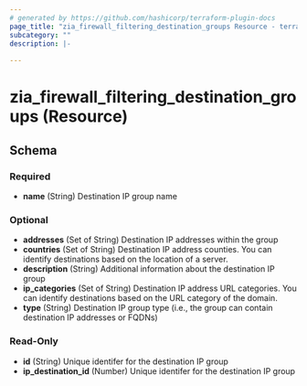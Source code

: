 ```yaml
---
# generated by https://github.com/hashicorp/terraform-plugin-docs
page_title: "zia_firewall_filtering_destination_groups Resource - terraform-provider-zia"
subcategory: ""
description: |-
  
---
```


# zia_firewall_filtering_destination_groups (Resource)





<!-- schema generated by tfplugindocs -->
## Schema

### Required

- **name** (String) Destination IP group name

### Optional

- **addresses** (Set of String) Destination IP addresses within the group
- **countries** (Set of String) Destination IP address counties. You can identify destinations based on the location of a server.
- **description** (String) Additional information about the destination IP group
- **ip_categories** (Set of String) Destination IP address URL categories. You can identify destinations based on the URL category of the domain.
- **type** (String) Destination IP group type (i.e., the group can contain destination IP addresses or FQDNs)

### Read-Only

- **id** (String) Unique identifer for the destination IP group
- **ip_destination_id** (Number) Unique identifer for the destination IP group


